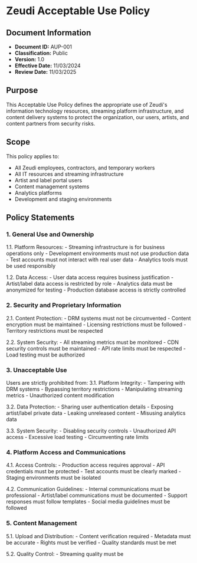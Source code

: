 # Zeudi Acceptable Use Policy

## Document Information
- **Document ID:** AUP-001
- **Classification:** Public
- **Version:** 1.0
- **Effective Date:** 11/03/2024
- **Review Date:** 11/03/2025

## Purpose
This Acceptable Use Policy defines the appropriate use of Zeudi's information technology resources, streaming platform infrastructure, and content delivery systems to protect the organization, our users, artists, and content partners from security risks.

## Scope
This policy applies to:
- All Zeudi employees, contractors, and temporary workers
- All IT resources and streaming infrastructure
- Artist and label portal users
- Content management systems
- Analytics platforms
- Development and staging environments

## Policy Statements

### 1. General Use and Ownership
1.1. Platform Resources:
    - Streaming infrastructure is for business operations only
    - Development environments must not use production data
    - Test accounts must not interact with real user data
    - Analytics tools must be used responsibly

1.2. Data Access:
    - User data access requires business justification
    - Artist/label data access is restricted by role
    - Analytics data must be anonymized for testing
    - Production database access is strictly controlled

### 2. Security and Proprietary Information
2.1. Content Protection:
    - DRM systems must not be circumvented
    - Content encryption must be maintained
    - Licensing restrictions must be followed
    - Territory restrictions must be respected

2.2. System Security:
    - All streaming metrics must be monitored
    - CDN security controls must be maintained
    - API rate limits must be respected
    - Load testing must be authorized

### 3. Unacceptable Use
Users are strictly prohibited from:
3.1. Platform Integrity:
    - Tampering with DRM systems
    - Bypassing territory restrictions
    - Manipulating streaming metrics
    - Unauthorized content modification

3.2. Data Protection:
    - Sharing user authentication details
    - Exposing artist/label private data
    - Leaking unreleased content
    - Misusing analytics data

3.3. System Security:
    - Disabling security controls
    - Unauthorized API access
    - Excessive load testing
    - Circumventing rate limits

### 4. Platform Access and Communications
4.1. Access Controls:
    - Production access requires approval
    - API credentials must be protected
    - Test accounts must be clearly marked
    - Staging environments must be isolated

4.2. Communication Guidelines:
    - Internal communications must be professional
    - Artist/label communications must be documented
    - Support responses must follow templates
    - Social media guidelines must be followed

### 5. Content Management
5.1. Upload and Distribution:
    - Content verification required
    - Metadata must be accurate
    - Rights must be verified
    - Quality standards must be met

5.2. Quality Control:
    - Streaming quality must be
